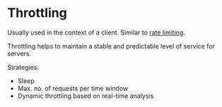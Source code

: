 # Throttling

Usually used in the context of a client. Similar to [rate limiting](./rate-limiting.md).

Throttling helps to maintain a stable and predictable level of service for servers.

Strategies:
* Sleep
* Max. no. of requests per time window
* Dynamic throttling based on real-time analysis
